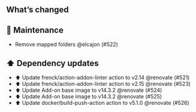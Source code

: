 ## What’s changed
## 🧰 Maintenance

- Remove mapped folders @elcajon (#522)

## ⬆️ Dependency updates

- ⬆️ Update frenck/action-addon-linter action to v2.14 @renovate (#521)
- ⬆️ Update frenck/action-addon-linter action to v2.15 @renovate (#523)
- ⬆️ Update Add-on base image to v14.3.2 @renovate (#524)
- ⬆️ Update Add-on base image to v14.3.2 @renovate (#525)
- ⬆️ Update docker/build-push-action action to v5.1.0 @renovate (#526)

